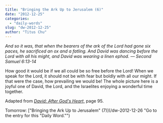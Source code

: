 ```yaml
---
title: "Bringing the Ark Up to Jerusalem (6)"
date: "2012-12-25"
categories: 
  - "daily-words"
slug: "dw-2012-12-25"
author: "Titus Chu"
---
```


_And so it was, that when the bearers of the ark of the Lord had gone six paces, he sacrificed an ox and a fatling. And David was dancing before the Lord with all his might, and David was wearing a linen ephod._ _— Second Samuel 6:13-14_

How good it would be if we all could be so free before the Lord! When we speak for the Lord, it should not be with fear but boldly with all our might. If that were the case, how prevailing we would be! The whole picture here is a joyful one of David, the Lord, and the Israelites enjoying a wonderful time together.

Adapted from _[David: After God's Heart,](/book-david "Go to the listing for this book.")_ page 95.

Tomorrow: ["Bringing the Ark Up to Jerusalem" (7)](/dw-2012-12-26 "Go to the entry for this "Daily Word."")
